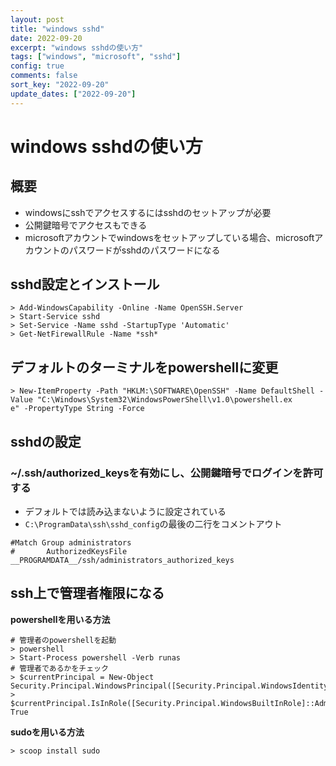 ```yaml
---
layout: post
title: "windows sshd"
date: 2022-09-20
excerpt: "windows sshdの使い方"
tags: ["windows", "microsoft", "sshd"]
config: true
comments: false
sort_key: "2022-09-20"
update_dates: ["2022-09-20"]
---
```


# windows sshdの使い方

## 概要
 - windowsにsshでアクセスするにはsshdのセットアップが必要
 - 公開鍵暗号でアクセスもできる
 - microsoftアカウントでwindowsをセットアップしている場合、microsoftアカウントのパスワードがsshdのパスワードになる


## sshd設定とインストール

```console
> Add-WindowsCapability -Online -Name OpenSSH.Server
> Start-Service sshd
> Set-Service -Name sshd -StartupType 'Automatic'
> Get-NetFirewallRule -Name *ssh*
```

## デフォルトのターミナルをpowershellに変更

```console
> New-ItemProperty -Path "HKLM:\SOFTWARE\OpenSSH" -Name DefaultShell -Value "C:\Windows\System32\WindowsPowerShell\v1.0\powershell.ex
e" -PropertyType String -Force
```

## sshdの設定
### ~/.ssh/authorized_keysを有効にし、公開鍵暗号でログインを許可する
 - デフォルトでは読み込まないように設定されている
 - `C:\ProgramData\ssh\sshd_config`の最後の二行をコメントアウト

```config
#Match Group administrators
#       AuthorizedKeysFile __PROGRAMDATA__/ssh/administrators_authorized_keys
```

## ssh上で管理者権限になる

**powershellを用いる方法**
```console
# 管理者のpowershellを起動
> powershell
> Start-Process powershell -Verb runas
# 管理者であるかをチェック
> $currentPrincipal = New-Object Security.Principal.WindowsPrincipal([Security.Principal.WindowsIdentity]::GetCurrent())
> $currentPrincipal.IsInRole([Security.Principal.WindowsBuiltInRole]::Administrator)
True
```

**sudoを用いる方法**
```console
> scoop install sudo
```
